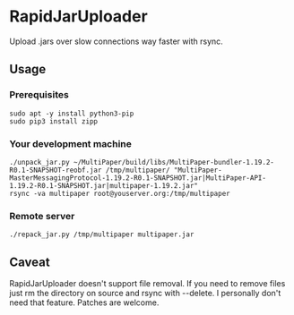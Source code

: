 # RapidJarUploader
Upload .jars over slow connections way faster with rsync.

## Usage
### Prerequisites
```
sudo apt -y install python3-pip
sudo pip3 install zipp
```
### Your development machine
```
./unpack_jar.py ~/MultiPaper/build/libs/MultiPaper-bundler-1.19.2-R0.1-SNAPSHOT-reobf.jar /tmp/multipaper/ "MultiPaper-MasterMessagingProtocol-1.19.2-R0.1-SNAPSHOT.jar|MultiPaper-API-1.19.2-R0.1-SNAPSHOT.jar|multipaper-1.19.2.jar"
rsync -va multipaper root@youserver.org:/tmp/multipaper
```
### Remote server
```
./repack_jar.py /tmp/multipaper multipaper.jar
```

## Caveat
RapidJarUploader doesn't support file removal. If you need to remove files just rm the directory on source and rsync with --delete.
I personally don't need that feature. Patches are welcome.